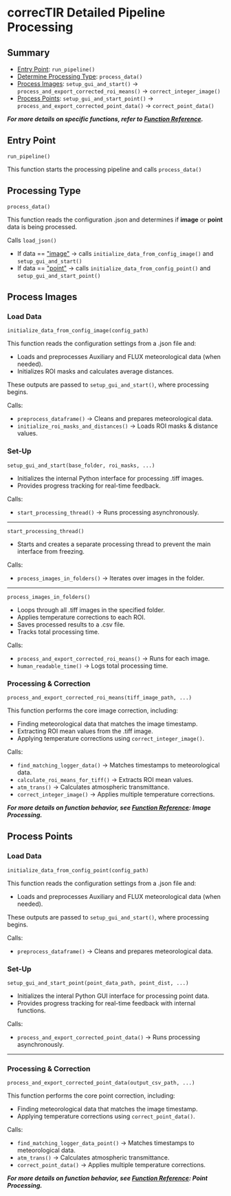 # correcTIR Detailed Pipeline Processing

## Summary
* [Entry Point](#entry-point): `run_pipeline()`
* [Determine Processing Type](#processing-type): `process_data()`
* [Process Images](#process-images): `setup_gui_and_start()` → `process_and_export_corrected_roi_means()` → `correct_integer_image()`
* [Process Points](#process-points): `setup_gui_and_start_point()` → `process_and_export_corrected_point_data()` → `correct_point_data()`

_**For more details on specific functions, refer to [Function Reference](Function_Reference.md).**_

## Entry Point

`run_pipeline()`

This function starts the processing pipeline and calls `process_data()`

## Processing Type

`process_data()`

This function reads the configuration .json and determines if **image** or **point** data is being processed.

Calls `load_json()`
* If data == ["image"](#process-images) → calls `initialize_data_from_config_image()` and `setup_gui_and_start()`
* If data == ["point"](#process-points) → calls `initialize_data_from_config_point()` and `setup_gui_and_start_point()`

## Process Images

### Load Data

`initialize_data_from_config_image(config_path)`

This function reads the configuration settings from a .json file and:
* Loads and preprocesses Auxiliary and FLUX meteorological data (when needed).
* Initializes ROI masks and calculates average distances.
  
These outputs are passed to `setup_gui_and_start()`, where processing begins.

Calls:
* `preprocess_dataframe()` → Cleans and prepares meteorological data.
* `initialize_roi_masks_and_distances()` → Loads ROI masks & distance values.

### Set-Up

`setup_gui_and_start(base_folder, roi_masks, ...)`

* Initializes the internal Python interface for processing .tiff images.
* Provides progress tracking for real-time feedback.
  
Calls:
* `start_processing_thread()` → Runs processing asynchronously.
---

`start_processing_thread()`

* Starts and creates a separate processing thread to prevent the main interface from freezing.
  
Calls:
* `process_images_in_folders()` → Iterates over images in the folder.
---

`process_images_in_folders()`

* Loops through all .tiff images in the specified folder.
* Applies temperature corrections to each ROI.
* Saves processed results to a .csv file.
* Tracks total processing time.

Calls:
* `process_and_export_corrected_roi_means()` → Runs for each image.
* `human_readable_time()` → Logs total processing time.

### Processing & Correction

`process_and_export_corrected_roi_means(tiff_image_path, ...)`

This function performs the core image correction, including:
* Finding meteorological data that matches the image timestamp.
* Extracting ROI mean values from the .tiff image.
* Applying temperature corrections using `correct_integer_image()`.

Calls:
* `find_matching_logger_data()` → Matches timestamps to meteorological data.
* `calculate_roi_means_for_tiff()` → Extracts ROI mean values.
* `atm_trans()` → Calculates atmospheric transmittance.
* `correct_integer_image()` → Applies multiple temperature corrections.

_**For more details on function behavior, see [Function Reference](Function_Reference.md): Image Processing.**_

## Process Points

### Load Data

`initialize_data_from_config_point(config_path)`

This function reads the configuration settings from a .json file and:
* Loads and preprocesses Auxiliary and FLUX meteorological data (when needed).
  
These outputs are passed to `setup_gui_and_start()`, where processing begins.

Calls:
* `preprocess_dataframe()` → Cleans and prepares meteorological data.

### Set-Up

`setup_gui_and_start_point(point_data_path, point_dist, ...)`

* Initializes the interal Python GUI interface for processing point data.
* Provides progress tracking for real-time feedback with internal functions.
  
Calls:
* `process_and_export_corrected_point_data()` → Runs processing asynchronously.
---

### Processing & Correction

`process_and_export_corrected_point_data(output_csv_path, ...)`

This function performs the core point correction, including:
* Finding meteorological data that matches the image timestamp.
* Applying temperature corrections using `correct_point_data()`.

Calls:
* `find_matching_logger_data_point()` → Matches timestamps to meteorological data.
* `atm_trans()` → Calculates atmospheric transmittance.
* `correct_point_data()` → Applies multiple temperature corrections.

_**For more details on function behavior, see [Function Reference](Function_Reference.md): Point Processing.**_
